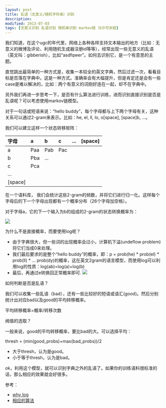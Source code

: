 ```yaml
---
layout: post
title: 乱语（无意义/随机字符串）识别 
description: 
modified: 2013-07-03
tags: [无意义识别 乱语识别 随机串识别 markov链 马尔可夫链]
---
```


我们知道，在这个ugc的年代里，网络上各种各样支持文本输出的地方（比如：无意义的微博及评论、利用随机生成器注册id等等），经常出现一些无意义的乱语（英文叫：gibberish），比如“asdfqwer”。如何去识别它，是一个有意思的主题。

直觉跳出最简单的一种方式是，收集一本较全的英文字典，然后过滤一次，看看目标是否落在字典中。这是一种方式。准确率会有大幅提升，但是肯定还是会有一些case是难以解决的，比如：两个有意义的词刚好连在一起，却不在字典中。

另外我们再进一步思考一下，是否有什么算法进行训练，进而识别直接识别是否是乱语呢？可以考虑使用markov链模型。

对于一句话或短语来说：“hello buddy”，每个字母都与上下两个字母有关，这种关系可以通过2-gram来表示。比如：he, el, ll, lo, o[space], [space]b, ...。

我们可以建立这样一个状态转移矩阵：

|  字母       | a | b | c | ... | [space] |
|:---------|:--|:--|:---|:-----|:---------|
| a       | Paa  |  Pab |  Pac |     |         |
| b       | Pba  | ...  |   |     |         |
| c       | Pca  |   |   |     |         |
| ...     |   |   |   |     |         |
| [space] |   |   |   |     |         |


在一个语料库， 我们会统计这些2-gram的频数，并将它们进行归一化。这样每个字母后的下一个字母出现都有一个概率分布（26个字母加空格）。

对于字母a，它的下一个输入为b的组成的2-gram的状态转换概率为：

<img src="http://www.forkosh.com/mathtex.cgi?P_{ab}=log(\frac{count(ab)}{\sum{count(ai)}})"> 

为什么不是直接概率，而要使用log呢？

- 由于字典很大，但一些词的出现概率会过小，计算机下溢(undeflow problem)将它们当成0来处理。
- 我们最后要求的是整个“hello buddy”的概率，即：p = prob(he) * prob(el) * prob(ll) * ... prob(dy)的概率，这在英文2gram的语言模型，而使用log可以利用log的性质：log(ab)=log(a)+log(b)
- 最后，再通过e转换回正常概率即可. <img src="http://www.forkosh.com/mathtex.cgi?e^{log(p)}=p">


如何判断是否是乱语？

我们可以收集一些乱语（bad），还有一些比较好的短语或语汇(good)。然后分别统计出对应bad以及good的平均转移概率。

平均转移概率=概率/转移次数

阀值的选取？

一般来说，good的平均转移概率，要比bad的大。可以选择平均：

thresh = (min(good_probs)+max(bad_probs))/2

- 大于thresh，认为是good。
- 小于等于thresh，认为是bad。

ok，利用这个模型，就可以识别字典之外的乱语了。如果你的训练语料很标准的话，那么相应的效果就会好很多。


参考：

- [why log](https://squarecog.wordpress.com/2009/01/10/dealing-with-underflow-in-joint-probability-calculations/)
- [相应的算法](https://github.com/rrenaud/Gibberish-Detector)
